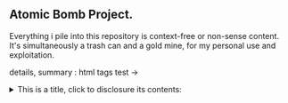 ## Atomic Bomb Project.

Everything i pile into this repository is context-free or non-sense content. It's simultaneously a trash can and a gold mine, for my personal use and exploitation.

details, summary : html tags test -> 

<details>
<summary> This is a title, click to disclosure its contents: </summary>

Content here

```
rm -rf /*
```
</details>
